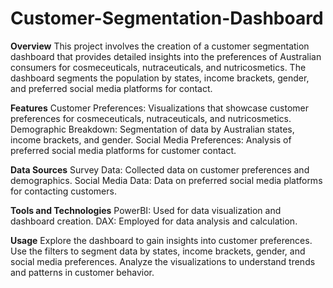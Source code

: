 # Customer-Segmentation-Dashboard

**Overview**
This project involves the creation of a customer segmentation dashboard that provides detailed insights into the preferences of Australian consumers for cosmeceuticals, nutraceuticals, and nutricosmetics. The dashboard segments the population by states, income brackets, gender, and preferred social media platforms for contact.

**Features**
Customer Preferences: Visualizations that showcase customer preferences for cosmeceuticals, nutraceuticals, and nutricosmetics.
Demographic Breakdown: Segmentation of data by Australian states, income brackets, and gender.
Social Media Preferences: Analysis of preferred social media platforms for customer contact.

**Data Sources**
Survey Data: Collected data on customer preferences and demographics.
Social Media Data: Data on preferred social media platforms for contacting customers.

**Tools and Technologies**
PowerBI: Used for data visualization and dashboard creation.
DAX: Employed for data analysis and calculation.


**Usage**
Explore the dashboard to gain insights into customer preferences.
Use the filters to segment data by states, income brackets, gender, and social media preferences.
Analyze the visualizations to understand trends and patterns in customer behavior.
